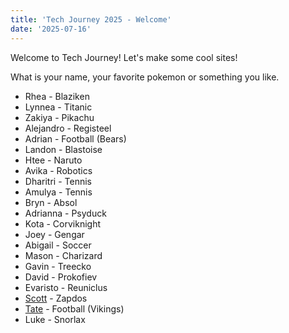 ```yaml
---
title: 'Tech Journey 2025 - Welcome'
date: '2025-07-16'
---
```


Welcome to Tech Journey! Let's make some cool sites!

What is your name, your favorite pokemon or something you like.

- Rhea - Blaziken  
- Lynnea - Titanic
- Zakiya - Pikachu
- Alejandro - Registeel
- Adrian - Football (Bears)
- Landon - Blastoise
- Htee - Naruto
- Avika - Robotics
- Dharitri - Tennis
- Amulya - Tennis
- Bryn - Absol
- Adrianna - Psyduck
- Kota - Corviknight
- Joey - Gengar
- Abigail - Soccer
- Mason - Charizard
- Gavin - Treecko
- David - Prokofiev
- Evaristo - Reuniclus
- [Scott](https://scottsauber.com/) - Zapdos
- [Tate](https://tech-journey-blog-tate.vercel.app/) - Football (Vikings)
- Luke - Snorlax
